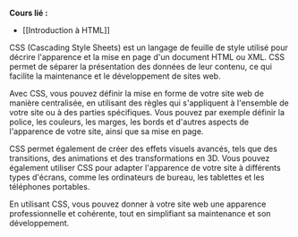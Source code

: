 **Cours lié :**
- [[Introduction à HTML]]

CSS (Cascading Style Sheets) est un langage de feuille de style utilisé pour décrire l'apparence et la mise en page d'un document HTML ou XML. CSS permet de séparer la présentation des données de leur contenu, ce qui facilite la maintenance et le développement de sites web.

Avec CSS, vous pouvez définir la mise en forme de votre site web de manière centralisée, en utilisant des règles qui s'appliquent à l'ensemble de votre site ou à des parties spécifiques. Vous pouvez par exemple définir la police, les couleurs, les marges, les bords et d'autres aspects de l'apparence de votre site, ainsi que sa mise en page.

CSS permet également de créer des effets visuels avancés, tels que des transitions, des animations et des transformations en 3D. Vous pouvez également utiliser CSS pour adapter l'apparence de votre site à différents types d'écrans, comme les ordinateurs de bureau, les tablettes et les téléphones portables.

En utilisant CSS, vous pouvez donner à votre site web une apparence professionnelle et cohérente, tout en simplifiant sa maintenance et son développement.